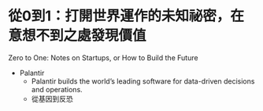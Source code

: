 # 從0到1：打開世界運作的未知祕密，在意想不到之處發現價值
Zero to One: Notes on Startups, or How to Build the Future

- Palantir
    - Palantir builds the world’s leading software for data-driven decisions and operations.
    - 從基因到反恐